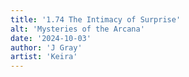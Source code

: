 ```yaml
---
title: '1.74 The Intimacy of Surprise'
alt: 'Mysteries of the Arcana'
date: '2024-10-03'
author: 'J Gray'
artist: 'Keira'
---
```

